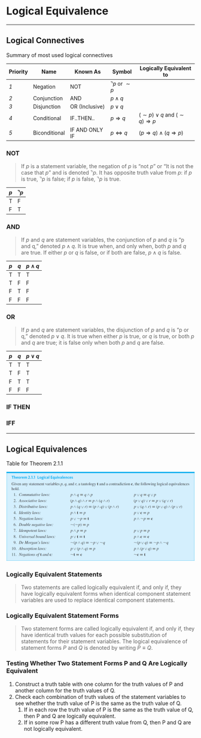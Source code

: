 # Logical Equivalence

---

## Logical Connectives

Summary of most used logical connectives

| **Priority** | **Name**      | **Known As**   | **Symbol**                | **Logically Equivalent to**                     |
|--------------|---------------|----------------|---------------------------|-------------------------------------------------|
| _1_          | Negation      | NOT            | $\urcorner p$ or $\sim p$ |                                                 |
| _2_          | Conjunction   | AND            | $p \wedge q$              |                                                 |
| _3_          | Disjunction   | OR (Inclusive) | $p \vee q$                |                                                 |
| _4_          | Conditional   | IF..THEN..     | $p \Rightarrow q$         | $(\sim p) \vee q$ and $(\sim q ) \Rightarrow p$ |
| _5_          | Biconditional | IF AND ONLY IF | $p \Longleftrightarrow q$ | $(p \Rightarrow q) \wedge (q \Rightarrow p)$    |

### NOT
> If $p$ is a statement variable, the negation of $p$ is “not $p$” or “It is not the case that $p$”
> and is denoted $\urcorner p$. It has opposite truth value from $p$: if $p$ is true, $\urcorner p$ is false; if $p$ is
> false, $\urcorner p$ is true.

| $p$ | $\urcorner p$ |
|-----|---------------|
|  T  |       F       |
|  F  |       T       |


### AND
> If $p$ and $q$ are statement variables, the conjunction of $p$ and $q$ is “p and q,” denoted 
> $p \wedge q$. It is true when, and only when, both $p$ and $q$ are true. If either $p$ or $q$ is false, 
> or if both are false, $p \wedge q$ is false.

| $p$ | $q$ | $p \wedge q$ |
|-----|-----|--------------|
|  T  |  T  |       T      |
|  T  |  F  |       F      |
|  F  |  T  |       F      |
|  F  |  F  |       F      |


### OR
> If $p$ and $q$ are statement variables, the disjunction of $p$ and $q$ is “p or q,” denoted
> $p \vee q$. It is true when either $p$ is true, or $q$ is true, or both $p$ and $q$ are true; it is false
> only when both $p$ and $q$ are false.

| $p$ | $q$ | $p \vee q$ |
|-----|-----|------------|
|  T  |  T  |      T     |
|  T  |  F  |      T     |
|  F  |  T  |      T     |
|  F  |  F  |      F     |


### IF THEN


### IFF


---

## Logical Equivalences

Table for Theorem 2.1.1

![Logical Equivalence](../Resources/logicalequivalence.png)

### Logically Equivalent Statements
> Two statements are called logically equivalent if, and only if, they have logically
> equivalent forms when identical component statement variables are used to
> replace identical component statements.

### Logically Equivalent Statement Forms
> Two statement forms are called logically equivalent if, and only if, they have identical
> truth values for each possible substitution of statements for their statement
> variables. The logical equivalence of statement forms $P$ and $Q$ is denoted by writing $P \equiv Q$.


### Testing Whether Two Statement Forms P and Q Are Logically Equivalent

1. Construct a truth table with one column for the truth values of P and another column for the truth values of Q.
2. Check each combination of truth values of the statement variables to see whether the truth value of P is the same as the truth value of Q.
   1. If in each row the truth value of P is the same as the truth value of Q, then P and Q are logically equivalent.
   2. If in some row P has a different truth value from Q, then P and Q are not logically equivalent.